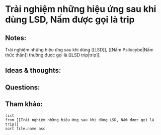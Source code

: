# Trải nghiệm những hiệu ứng sau khi dùng LSD, Nấm được gọi là trip

## Notes:
Trải nghiệm những hiệu ứng sau khi dùng [[LSD]], [[Nấm Psilocybe|Nấm thức thần]] thường  được gọi là [[LSD trip|trip]].

## Ideas & thoughts:

## Questions:


## Tham khảo:
```dataview
list
from [[Trải nghiệm những hiệu ứng sau khi dùng LSD, Nấm được gọi là trip]]
sort file.name asc
```